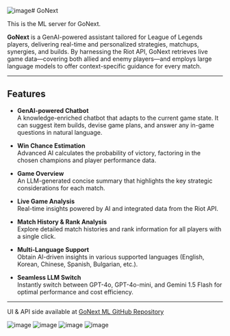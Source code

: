 ![image](https://github.com/user-attachments/assets/a00d71f8-47f8-40d0-9ecd-99780005170c)# GoNext

This is the ML server for GoNext.

**GoNext** is a GenAI-powered assistant tailored for League of Legends players, delivering real-time and personalized strategies, matchups, synergies, and builds. By harnessing the Riot API, GoNext retrieves live game data—covering both allied and enemy players—and employs large language models to offer context-specific guidance for every match.

---

## Features

- **GenAI-powered Chatbot**  
  A knowledge-enriched chatbot that adapts to the current game state. It can suggest item builds, devise game plans, and answer any in-game questions in natural language.

- **Win Chance Estimation**  
  Advanced AI calculates the probability of victory, factoring in the chosen champions and player performance data.

- **Game Overview**  
  An LLM-generated concise summary that highlights the key strategic considerations for each match.

- **Live Game Analysis**  
  Real-time insights powered by AI and integrated data from the Riot API.

- **Match History & Rank Analysis**  
  Explore detailed match histories and rank information for all players with a single click.

- **Multi-Language Support**  
  Obtain AI-driven insights in various supported languages (English, Korean, Chinese, Spanish, Bulgarian, etc.).

- **Seamless LLM Switch**  
  Instantly switch between GPT-4o, GPT-4o-mini, and Gemini 1.5 Flash for optimal performance and cost efficiency.

---

UI & API side available at [GoNext ML GitHub Repository](https://github.com/kostadindev/gonext-ml)

![image](https://github.com/user-attachments/assets/19f03754-e637-4cdf-8eaf-cea434d6bdf9)
![image](https://github.com/user-attachments/assets/92c64060-849f-4e6f-a725-40d22e5765a2)
![image](https://github.com/user-attachments/assets/e7609db4-59d5-4ed6-ad4e-073f5f9153c1)
![image](https://github.com/user-attachments/assets/6ff150f0-733e-41d7-b288-5f44b23bf8f6)


